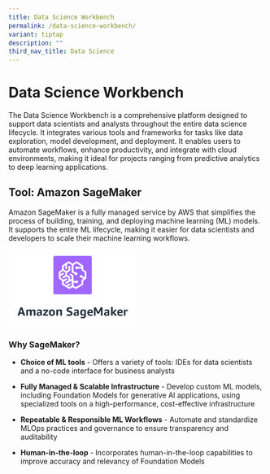 ```yaml
---
title: Data Science Workbench
permalink: /data-science-workbench/
variant: tiptap
description: ""
third_nav_title: Data Science
---
```

<h1>Data Science Workbench</h1>
<p>The Data Science Workbench is a comprehensive platform designed to support
data scientists and analysts throughout the entire data science lifecycle.
It integrates various tools and frameworks for tasks like data exploration,
model development, and deployment. It enables users to automate workflows,
enhance productivity, and integrate with cloud environments, making it
ideal for projects ranging from predictive analytics to deep learning applications.</p>
<h2>Tool: Amazon SageMaker</h2>
<p>Amazon SageMaker is a fully managed service by AWS that simplifies the
process of building, training, and deploying machine learning (ML) models.
It supports the entire ML lifecycle, making it easier for data scientists
and developers to scale their machine learning workflows.</p>
<div class="isomer-image-wrapper">
<img style="width: 50%;" height="auto" width="100%" alt="" src="/images/Product Logos/sagemaker_logo.png">
</div>
<h3>Why SageMaker?</h3>
<ul data-tight="true" class="tight">
<li>
<p><strong>Choice of ML tools</strong> - Offers a variety of tools: IDEs for
data scientists and a no-code interface for business analysts</p>
</li>
<li>
<p><strong>Fully Managed &amp; Scalable Infrastructure</strong> - Develop
custom ML models, including Foundation Models for generative AI applications,
using specialized tools on a high-performance, cost-effective infrastructure</p>
</li>
<li>
<p><strong>Repeatable &amp; Responsible ML Workflows</strong> - Automate and
standardize MLOps practices and governance to ensure transparency and auditability</p>
</li>
<li>
<p><strong>Human-in-the-loop</strong> - Incorporates human-in-the-loop capabilities
to improve accuracy and relevancy of Foundation Models</p>
</li>
</ul>
<p></p>